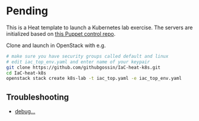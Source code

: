 # Pending

This is a Heat template to launch a Kubernetes lab exercise. The servers are initialized based on [this Puppet control repo](https://github.com/githubgossin/control-repo-k8s).

Clone and launch in OpenStack with e.g.
```bash
# make sure you have security groups called default and linux
# edit iac_top_env.yaml and enter name of your keypair
git clone https://github.com/githubgossin/IaC-heat-k8s.git
cd IaC-heat-k8s
openstack stack create k8s-lab -t iac_top.yaml -e iac_top_env.yaml
```
## Troubleshooting
+ [debug...](https://www.rabbitmq.com/troubleshooting-ssl.html)
